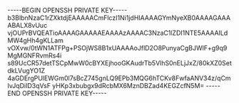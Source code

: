 -----BEGIN OPENSSH PRIVATE KEY-----
b3BlbnNzaC1rZXktdjEAAAAACmFlczI1Ni1jdHIAAAAGYmNyeXB0AAAAGAAAABALX8vUuc
vjOUPrBVQEATioAAAAGAAAAAEAAAAzAAAAC3NzaC1lZDI1NTE5AAAAILdMW4gHh4gKLLam
vOXvw/0tWN1ATFPg+PSOjWS8B1xUAAAAoJflD2O8PunyaCgBJWlF+g9q9MgMGNFRvmRs4i
s89UcCR57detTSCpMwW0cBYXEjhooGKAudrTb5VlhS0nELjJxZ/80kXZ0SetdkLVugYO1Z
4aGDErgPUlEWGm0l7sBcZ745gnLQ9EPb3MQG6hTCKv8FwfaANV34z/qCmIvJqDiID3qVsF
yHKp3xbubgx9dRcbMX6MznDBZad4KEGZcfN5M=
-----END OPENSSH PRIVATE KEY-----
